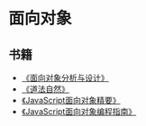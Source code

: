 # 面向对象

## 书籍

- [《面向对象分析与设计》](https://book.douban.com/subject/3892590/)
- [《道法自然》](https://book.douban.com/subject/1231194/)
- [《JavaScript面向对象精要》](https://book.douban.com/subject/26352658/)
- [《JavaScript面向对象编程指南》](https://book.douban.com/subject/26302623/)
